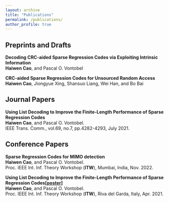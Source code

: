 ```yaml
---
layout: archive
title: "Publications"
permalink: /publications/
author_profile: true
---
```


## Preprints and Drafts
<b>Decoding CRC-aided Sparse Regression Codes via Exploiting Intrinsic Information
</b><br><b>Haiwen Cao</b>, and Pascal O. Vontobel<br>

<b>CRC-aided Sparse Regression Codes for Unsourced Random Access
</b><br><b>Haiwen Cao</b>, Jiongyue Xing, Shansuo Liang, Wei Han, and Bo Bai<br>



## Journal Papers
<b>Using List Decoding to Improve the Finite-Length Performance of Sparse Regression Codes
</b><br> <b>Haiwen Cao</b>, and Pascal O. Vontobel. <br>
IEEE Trans. Comm., vol.69, no.7, pp.4282-4293, July 2021. 


## Conference Papers
<b>Sparse Regression Codes for MIMO detection
</b><br> <b>Haiwen Cao</b>, and Pascal O. Vontobel. <br>
Proc. IEEE Int. Inf. Theory Workshop (**ITW**), Mumbai, India, Nov. 2022.

<b>Using List Decoding to Improve the Finite-Length Performance of Sparse Regression Codes[[poster]](https://caohaiwen.github.io/files/Poster_CSCIT2021.pdf)
</b><br> <b>Haiwen Cao</b>, and Pascal O. Vontobel.  <br>
Proc. IEEE Int. Inf. Theory Workshop (**ITW**), Riva del Garda, Italy, Apr. 2021.

